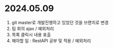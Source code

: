 # 2024.05.09

1. git master로 개발진행하고 있었던 것을 브랜치로 변경 
2. 팀 회의 ajax / 예외처리 
3. 목록 클릭시 내용 표출
4. 해야할 일  : RestAPI 공부 및 적용 / 예외처리